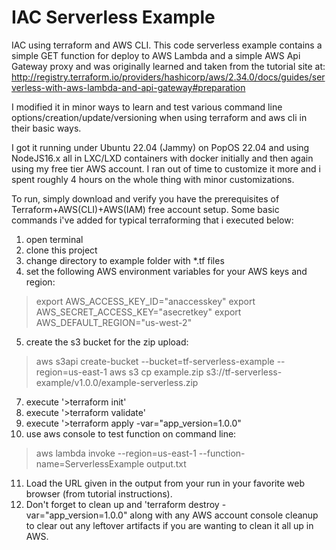 # IAC Serverless Example

IAC using terraform and AWS CLI.  This code serverless example contains a simple GET function for deploy to AWS Lambda and a simple AWS Api Gateway proxy and was originally learned and taken from the tutorial site at:  http://registry.terraform.io/providers/hashicorp/aws/2.34.0/docs/guides/serverless-with-aws-lambda-and-api-gateway#preparation

I modified it in minor ways to learn and test various command line options/creation/update/versioning when using terraform and aws cli in their basic ways.

I got it running under Ubuntu 22.04 (Jammy) on PopOS 22.04 and using NodeJS16.x all in LXC/LXD containers with docker initially and then again using my free tier AWS account.  I ran out of time to customize it more and i spent roughly 4 hours on the whole thing with minor customizations.

To run, simply download and verify you have the prerequisites of Terraform+AWS(CLI)+AWS(IAM) free account setup.  Some basic commands i've added for typical terraforming that i executed below:

1) open terminal
2) clone this project
3) change directory to example folder with *.tf files
4) set the following AWS environment variables for your AWS keys and region:
> export AWS_ACCESS_KEY_ID="anaccesskey"
> export AWS_SECRET_ACCESS_KEY="asecretkey"
> export AWS_DEFAULT_REGION="us-west-2"
5) create the s3 bucket for the zip upload:
> aws s3api create-bucket --bucket=tf-serverless-example --region=us-east-1
> aws s3 cp example.zip s3://tf-serverless-example/v1.0.0/example-serverless.zip
7)  execute '>terraform init'
8) execute '>terraform validate'
9) execute '>terraform apply -var="app_version=1.0.0"
10) use aws console to test function on command line:
> aws lambda invoke --region=us-east-1 --function-name=ServerlessExample output.txt
11) Load the URL given in the output from your run in your favorite web browser (from tutorial instructions).
12) Don't forget to clean up and 'terraform destroy -var="app_version=1.0.0" along with any AWS account console cleanup to clear out any leftover artifacts if you are wanting to clean it all up in AWS.

